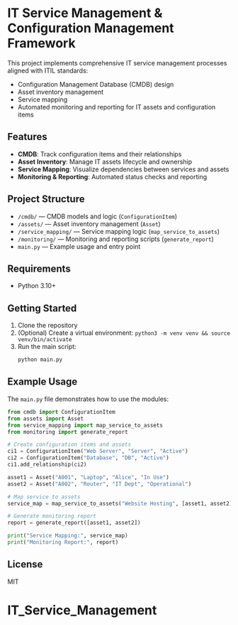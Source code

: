 
# IT Service Management & Configuration Management Framework

This project implements comprehensive IT service management processes aligned with ITIL standards:
- Configuration Management Database (CMDB) design
- Asset inventory management
- Service mapping
- Automated monitoring and reporting for IT assets and configuration items

## Features
- **CMDB**: Track configuration items and their relationships
- **Asset Inventory**: Manage IT assets lifecycle and ownership
- **Service Mapping**: Visualize dependencies between services and assets
- **Monitoring & Reporting**: Automated status checks and reporting

## Project Structure
- `/cmdb/` — CMDB models and logic (`ConfigurationItem`)
- `/assets/` — Asset inventory management (`Asset`)
- `/service_mapping/` — Service mapping logic (`map_service_to_assets`)
- `/monitoring/` — Monitoring and reporting scripts (`generate_report`)
- `main.py` — Example usage and entry point

## Requirements
- Python 3.10+

## Getting Started
1. Clone the repository
2. (Optional) Create a virtual environment: `python3 -m venv venv && source venv/bin/activate`
3. Run the main script:
	```bash
	python main.py
	```

## Example Usage
The `main.py` file demonstrates how to use the modules:

```python
from cmdb import ConfigurationItem
from assets import Asset
from service_mapping import map_service_to_assets
from monitoring import generate_report

# Create configuration items and assets
ci1 = ConfigurationItem("Web Server", "Server", "Active")
ci2 = ConfigurationItem("Database", "DB", "Active")
ci1.add_relationship(ci2)

asset1 = Asset("A001", "Laptop", "Alice", "In Use")
asset2 = Asset("A002", "Router", "IT Dept", "Operational")

# Map service to assets
service_map = map_service_to_assets("Website Hosting", [asset1, asset2])

# Generate monitoring report
report = generate_report([asset1, asset2])

print("Service Mapping:", service_map)
print("Monitoring Report:", report)
```

## License
MIT
# IT_Service_Management
